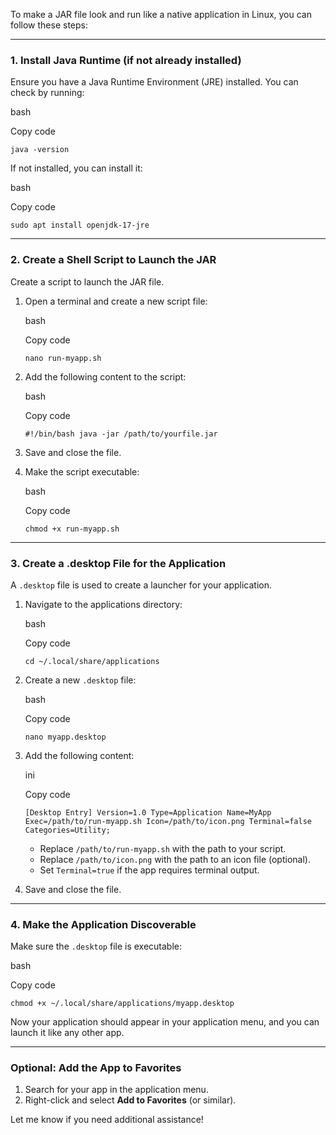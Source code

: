 To make a JAR file look and run like a native application in Linux, you can follow these steps:

---

### **1. Install Java Runtime (if not already installed)**

Ensure you have a Java Runtime Environment (JRE) installed. You can check by running:

bash

Copy code

`java -version`

If not installed, you can install it:

bash

Copy code

`sudo apt install openjdk-17-jre`

---

### **2. Create a Shell Script to Launch the JAR**

Create a script to launch the JAR file.

1. Open a terminal and create a new script file:
    
    bash
    
    Copy code
    
    `nano run-myapp.sh`
    
2. Add the following content to the script:
    
    bash
    
    Copy code
    
    `#!/bin/bash java -jar /path/to/yourfile.jar`
    
3. Save and close the file.
    
4. Make the script executable:
    
    bash
    
    Copy code
    
    `chmod +x run-myapp.sh`
    

---

### **3. Create a .desktop File for the Application**

A `.desktop` file is used to create a launcher for your application.

1. Navigate to the applications directory:
    
    bash
    
    Copy code
    
    `cd ~/.local/share/applications`
    
2. Create a new `.desktop` file:
    
    bash
    
    Copy code
    
    `nano myapp.desktop`
    
3. Add the following content:
    
    ini
    
    Copy code
    
    `[Desktop Entry] Version=1.0 Type=Application Name=MyApp Exec=/path/to/run-myapp.sh Icon=/path/to/icon.png Terminal=false Categories=Utility;`
    
    - Replace `/path/to/run-myapp.sh` with the path to your script.
    - Replace `/path/to/icon.png` with the path to an icon file (optional).
    - Set `Terminal=true` if the app requires terminal output.
4. Save and close the file.
    

---

### **4. Make the Application Discoverable**

Make sure the `.desktop` file is executable:

bash

Copy code

`chmod +x ~/.local/share/applications/myapp.desktop`

Now your application should appear in your application menu, and you can launch it like any other app.

---

### **Optional: Add the App to Favorites**

1. Search for your app in the application menu.
2. Right-click and select **Add to Favorites** (or similar).

Let me know if you need additional assistance!

